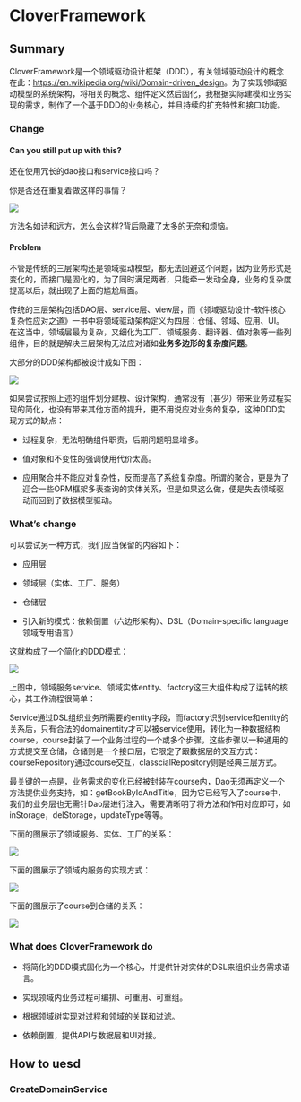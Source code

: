 CloverFramework
===============

Summary
-------

CloverFramework是一个领域驱动设计框架（DDD），有关领域驱动设计的概念在此：<https://en.wikipedia.org/wiki/Domain-driven_design>。为了实现领域驱动模型的系统架构，将相关的概念、组件定义然后固化，我根据实际建模和业务实现的需求，制作了一个基于DDD的业务核心，并且持续的扩充特性和接口功能。

### Change

#### Can you still put up with this?

还在使用冗长的dao接口和service接口吗？

你是否还在重复着做这样的事情？

![](media/a20dc370274baa12a5e740ed9b52644b.png)

方法名如诗和远方，怎么会这样?背后隐藏了太多的无奈和烦恼。

#### Problem

不管是传统的三层架构还是领域驱动模型，都无法回避这个问题，因为业务形式是变化的，而接口是固化的，为了同时满足两者，只能牵一发动全身，业务的复杂度提高以后，就出现了上面的尴尬局面。

传统的三层架构包括DAO层、service层、view层，而《领域驱动设计-软件核心复杂性应对之道》一书中将领域驱动架构定义为四层：仓储、领域、应用、UI。在这当中，领域层最为复杂，又细化为工厂、领域服务、翻译器、值对象等一些列组件，目的就是解决三层架构无法应对诸如**业务多边形的复杂度问题**。

大部分的DDD架构都被设计成如下图：

![](media/58942aee646e8553dee7d0405245d4bc.png)

如果尝试按照上述的组件划分建模、设计架构，通常没有（甚少）带来业务过程实现的简化，也没有带来其他方面的提升，更不用说应对业务的复杂，这种DDD实现方式的缺点：

-   过程复杂，无法明确组件职责，后期问题明显增多。

-   值对象和不变性的强调使用代价太高。

-   应用聚合并不能应对复杂性，反而提高了系统复杂度。所谓的聚合，更是为了迎合一些ORM框架多表查询的实体关系，但是如果这么做，便是失去领域驱动而回到了数据模型驱动。

### What’s change

可以尝试另一种方式，我们应当保留的内容如下：

-   应用层

-   领域层（实体、工厂、服务）

-   仓储层

-   引入新的模式：依赖倒置（六边形架构）、DSL（Domain-specific
    language领域专用语言）

这就构成了一个简化的DDD模式：

![](media/b8135bce17e54eb4db2576ace9d5246f.png)

上图中，领域服务service、领域实体entity、factory这三大组件构成了运转的核心，其工作流程很简单：

Service通过DSL组织业务所需要的entity字段，而factory识别service和entity的关系后，只有合法的domainentity才可以被service使用，转化为一种数据结构course，course封装了一个业务过程的一个或多个步骤，这些步骤以一种通用的方式提交至仓储，仓储则是一个接口层，它限定了跟数据层的交互方式：courseRepository通过course交互，classcialRepository则是经典三层方式。

最关键的一点是，业务需求的变化已经被封装在course内，Dao无须再定义一个方法提供业务支持，如：getBookByIdAndTitle，因为它已经写入了course中，我们的业务层也无需针Dao层进行注入，需要清晰明了将方法和作用对应即可，如inStorage，delStorage，updateType等等。

下面的图展示了领域服务、实体、工厂的关系：

![](media/7d121b6bd3b6d9f544b08fc45432adb9.png)

下面的图展示了领域内服务的实现方式：

![](media/53edc74af71005b9e28c680df33ea7d4.png)

下面的图展示了course到仓储的关系：

![](media/ba8faf52a97e4f5581255d254bf4cc12.png)

### What does CloverFramework do

-   将简化的DDD模式固化为一个核心，并提供针对实体的DSL来组织业务需求语言。

-   实现领域内业务过程可编排、可重用、可重组。

-   根据领域树实现对过程和领域的关联和过滤。

-   依赖倒置，提供API与数据层和UI对接。

How to uesd
-----------

### CreateDomainService
